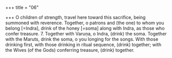 +++
title = "06"

+++
O children of strength, travel here toward this sacrifice, being
summoned with reverence.
Together, o patrons and (the one) to whom you belong [=Indra], drink  of the honey [=soma] along with Indra, as those who confer treasure. 7. Together with Varuṇa, o Indra, (drink) the soma. Together with the  Maruts, drink the soma, o you longing for the songs.
With those drinking first, with those drinking in ritual sequence, (drink)  together; with the Wives (of the Gods) conferring treasure, (drink)
together.